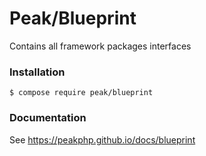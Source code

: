 # Peak/Blueprint

Contains all framework packages interfaces

### Installation

```
$ compose require peak/blueprint
```

### Documentation

See https://peakphp.github.io/docs/blueprint